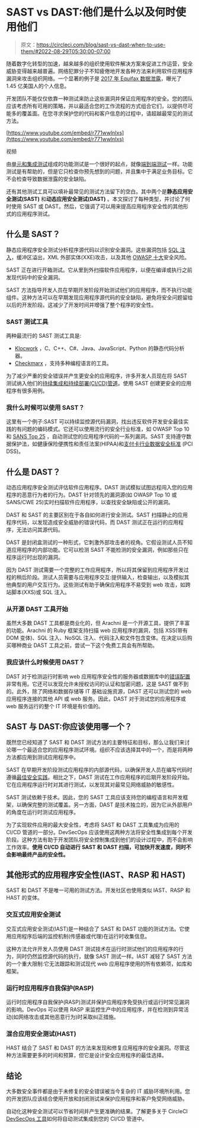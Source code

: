 # SAST vs DAST:他们是什么以及何时使用他们

> 原文：<https://circleci.com/blog/sast-vs-dast-when-to-use-them/#2022-08-29T05:30:00-07:00>

随着数字化转型的加速，越来越多的组织使用软件解决方案来促进工作运营，安全威胁变得越来越普遍。网络犯罪分子不知疲倦地开发各种方法来利用软件应用程序漏洞来攻击组织网络。一个显著的例子是 [2017 年 Equifax 数据泄露](https://www.csoonline.com/article/3444488/equifax-data-breach-faq-what-happened-who-was-affected-what-was-the-impact.html)，曝光了 1.45 亿美国人的个人信息。

开发团队不能仅仅依靠一种测试来防止这些漏洞并保证应用程序的安全。您的团队应该考虑所有可用的策略，并以最适合您的工作流程的方式组合它们，以提供尽可能多的覆盖面。在您寻求保护您的代码和客户信息的过程中，请超越最常见的测试方法。

[https://www.youtube.com/embed/r771wwlnIxs](https://www.youtube.com/embed/r771wwlnIxs)

视频

由[单元和集成测试](https://circleci.com/blog/unit-testing-vs-integration-testing/)组成的功能测试是一个很好的起点，就像[端到端测试](https://circleci.com/blog/what-is-end-to-end-testing/)一样。功能测试是有帮助的，但是它只检查你预先想到的问题，并且集中于满足业务目标。它不会检查导致数据泄露的安全缺陷。

还有其他测试工具可以填补最常见的测试方法留下的空白。其中两个是**静态应用安全测试(SAST)** 和**动态应用安全测试(DAST)** 。本文探讨了每种类型，并讨论了何时使用 SAST 或 DAST。然后，它强调了可以用来提高应用程序安全性的其他形式的应用程序测试。

## 什么是 SAST？

静态应用程序安全测试分析程序源代码以识别安全漏洞。这些漏洞包括 [SQL 注入](https://circleci.com/blog/sql-injection/)，缓冲区溢出，XML 外部实体(XXE)攻击，以及其他 [OWASP 十大](https://owasp.org/www-project-top-ten/)安全风险。

SAST 正在进行开箱测试。它从里到外扫描软件应用程序，以便在编译或执行之前发现代码中的安全漏洞。

SAST 方法指导开发人员在早期开发阶段开始测试他们的应用程序，而不执行功能组件。这种方法可以在早期发现应用程序源代码的安全缺陷，避免将安全问题留给以后的开发阶段。这减少了开发时间并增强了整个程序的安全性。

### SAST 测试工具

两种最流行的 SAST 测试工具是:

*   [Klocwork](https://www.perforce.com/products/klocwork) ，C、C++、C#、Java、JavaScript、Python 的静态代码分析器。
*   [Checkmarx](https://checkmarx.com/) ，支持多种编程语言的工具。

为了减少严重的安全错误并产生更安全的应用程序，许多开发人员现在将 SAST 测试纳入他们的[持续集成和持续部署(CI/CD)管道](https://circleci.com/blog/what-is-a-ci-cd-pipeline/)。使用 SAST 创建更安全的应用程序有很多用例。

### 我什么时候可以使用 SAST？

这里有一个例子:SAST 可以持续监控源代码漏洞，找出违反软件开发安全最佳实践的有问题的编码模式。它还可以使用流行的安全行业标准，如 OWASP Top 10 和 [SANS Top 25](https://www.sans.org/top25-software-errors/) ，自动测试您的应用程序代码的一系列漏洞。SAST 支持遵守数据保护法，如健康保险便携性和责任法案(HIPAA)和[支付卡行业数据安全标准](https://www.pcisecuritystandards.org/) (PCI DSS)。

## 什么是 DAST？

动态应用程序安全测试评估软件应用程序。DAST 测试模拟试图远程闯入您的应用程序的恶意行为者的行为。DAST 针对领先的漏洞源(如 OWASP Top 10 或 SANS/CWE 25)实时扫描软件应用程序，以查找安全缺陷或公开的漏洞。

DAST 和 SAST 的主要区别在于各自如何进行安全测试。SAST 扫描静止的应用程序代码，以发现造成安全威胁的错误代码，而 DAST 测试正在运行的应用程序，无法访问其源代码。

DAST 是封闭盒测试的一种形式，它刺激外部攻击者的视角。它假设测试人员不知道应用程序的内部功能。它可以检测 SAST 不能检测的安全漏洞，例如那些只在程序运行时出现的漏洞。

因为 DAST 测试需要一个完整的工作应用程序，所以将其保留到应用程序开发过程的稍后阶段。测试人员需要与应用程序交互:提供输入，检查输出，以及模拟其他典型的用户交互行为。这些测试有助于确保应用程序不易受到 web 攻击，如跨站脚本(XXS)或 SQL 注入。

### 从开源 DAST 工具开始

虽然大多数 DAST 工具都是商业化的，但 Arachni 是一个开源工具，提供了丰富的功能。Arachni 的 Ruby 框架支持扫描 web 应用程序的漏洞，包括 XSS(带有 DOM 变体)、SQL 注入、NoSQL 注入、代码注入和文件包含变体。在决定以后购买哪种商业 DAST 工具之前，尝试一下这个免费工具会有所帮助。

### 我应该什么时候使用 DAST？

DAST 对于检测运行时影响 web 应用程序安全性的服务器或数据库中的[错误配置](https://circleci.com/blog/cloud-misconfiguration/)非常有用。它还可以发现允许未授权访问的认证和加密问题，这是 SAST 做不到的。此外，除了网络和数据存储等 IT 基础设施资源，DAST 还可以测试您的 web 应用程序连接的其他 API 或 web 服务。因此，DAST 对于测试您的应用程序或 web 服务运行的整个 IT 环境是有价值的。

## SAST 与 DAST:你应该使用哪一个？

既然您已经知道了 SAST 和 DAST 测试方法的主要特征和目标，那么让我们来讨论哪一个最适合您的应用程序测试环境。组织不应该选择其中的一个，而是将两种方法都应用到测试应用程序中。

SAST 在早期开发阶段测试应用程序的内部源代码，以确保开发人员在编写代码时遵循[最佳安全实践](https://circleci.com/blog/security-best-practices-for-ci-cd/)。相比之下，DAST 测试在工作应用程序的后期开发阶段开始。它在应用程序运行时对其进行测试，以发现其对最常见网络威胁的敏感性。

SAST 测试依赖于技术。因此，您的 SAST 工具应该支持您的编程语言和开发框架，以确保完整的测试覆盖。另一方面，DAST 是技术独立的，因为它从外部用户的角度在运行时测试应用程序。

为了实现软件应用的最大安全性，考虑将 SAST 和 DAST 工具集成为应用的 CI/CD 管道的一部分。DevSecOps 应该使用这两种方法将安全性集成到每个开发阶段。这种方法有助于开发团队将安全控制集成到他们的设计过程中，而不会影响工作效率。**使用 CI/CD 自动进行 SAST 和 DAST 扫描，可加快开发速度，同时不会影响最终产品的安全性。**

## 其他形式的应用程序安全性(IAST、RASP 和 HAST)

SAST 和 DAST 不是唯一可用的测试方法。开发社区也使用类似 IAST、RASP 和 HAST 的变体。

### 交互式应用安全测试

交互式应用安全测试(IAST)是一种结合了 SAST 和 DAST 功能的测试方法。它使用应用程序后端的监控机制(传感器或代理)在运行时收集信息。

这种方法允许开发人员使用 DAST 测试技术在运行时测试他们的应用程序的行为，同时仍然监控源代码的执行，就像 SAST 测试一样。IAST 减轻了 SAST 方法的一个重大限制:它无法跟踪和测试现代 web 应用程序使用的所有依赖项，如库和框架。

### 运行时应用程序自我保护(RASP)

运行时应用程序自我保护(RASP)测试并保护应用程序免受执行或运行时常见漏洞的影响。DevOps 可以使用 RASP 来监控生产中的应用程序，并在检测到异常活动(如网络攻击或其他恶意行为)时采取纠正措施。

### 混合应用安全测试(HAST)

HAST 结合了 SAST 和 DAST 的方法来发现和修复应用程序的安全漏洞。尽管这种方法需要更多的时间和预算，但它是设计安全应用程序的最佳选择。

## 结论

大多数安全事件都是由于未修复的安全错误被当今复杂的 IT 威胁环境所利用。您的开发团队应该结合使用开放和封闭测试来保护应用程序和客户免受网络威胁。

自动化这种安全测试可以节省时间并产生更准确的结果。了解更多关于 CircleCI [DevSecOps 工具](https://circleci.com/blog/devsecops-and-circleci-orbs-security-focused-ci-cd-best-practices/)如何将自动测试集成到您的 CI/CD 管道中。